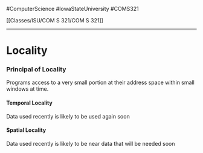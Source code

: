 #ComputerScience  #IowaStateUniversity  #COMS321 


[[Classes/ISU/COM S 321/COM S 321]] 

---

# Locality

### Principal of Locality

Programs access to a very small portion at their address space within small windows at time.

#### Temporal Locality

Data used recently is likely to be used again soon

#### Spatial Locality

Data used recently is likely to be near data that will be needed soon

